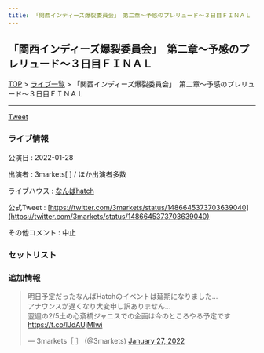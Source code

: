 ```yaml
---
title: 「関西インディーズ爆裂委員会」　第二章～予感のプレリュード～３日目ＦＩＮＡＬ | 2022-01-28
---
```

## 「関西インディーズ爆裂委員会」　第二章～予感のプレリュード～３日目ＦＩＮＡＬ

[TOP](/setlist/) > [ライブ一覧](lives.html) > 「関西インディーズ爆裂委員会」　第二章～予感のプレリュード～３日目ＦＩＮＡＬ

___

<a href="https://twitter.com/share?ref_src=twsrc%5Etfw" data-text="3markets[ ]セットリスト > 「関西インディーズ爆裂委員会」　第二章～予感のプレリュード～３日目ＦＩＮＡＬ" class="twitter-share-button" data-via="3markets" data-hashtags="3markets" data-related="3markets" data-show-count="false">Tweet</a>

### ライブ情報

公演日
:    2022-01-28

出演者
:    3markets[ ] / ほか出演者多数

ライブハウス
:    [なんばhatch](livehouse015.html)

公式Tweet
:    [https://twitter.com/3markets/status/1486645373703639040](https://twitter.com/3markets/status/1486645373703639040)

その他コメント
:    中止

### セットリスト





### 追加情報



<blockquote class="twitter-tweet"><p lang="ja" dir="ltr">明日予定だったなんばHatchのイベントは延期になりました…<br>アナウンスが遅くなり大変申し訳ありません…<br>翌週の2/5土の心斎橋ジャニスでの企画は今のところやる予定です <a href="https://t.co/lJdAUjMIwi">https://t.co/lJdAUjMIwi</a></p>&mdash; 3markets［ ］ (@3markets) <a href="https://twitter.com/3markets/status/1486645373703639040?ref_src=twsrc%5Etfw">January 27, 2022</a></blockquote>
<script async src="https://platform.twitter.com/widgets.js" charset="utf-8"></script>




<script async src="https://platform.twitter.com/widgets.js" charset="utf-8"></script>